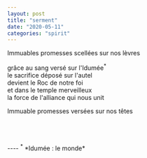 ```yaml
---
layout: post
title: "serment"
date: "2020-05-11"
categories: "spirit"
---
```


Immuables promesses scellées sur nos lèvres

grâce au sang versé sur l'Idumée<sup>*</sup>  
le sacrifice déposé sur l'autel  
devient le Roc de notre foi  
et dans le temple merveilleux  
la force de l'alliance qui nous unit

Immuable promesses versées sur nos têtes

<br/>
<br/>
<br/>
----
<sup>*</sup> *Idumée : le monde* 
